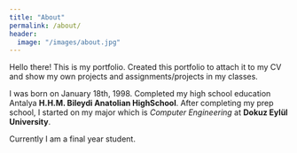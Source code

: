 ```yaml
---
title: "About"
permalink: /about/
header:
  image: "/images/about.jpg"
---
```

Hello there! This is my portfolio. Created this portfolio to attach it to my CV and show my own projects and assignments/projects in my classes.

I was born on January 18th, 1998. Completed my high school education Antalya **H.H.M. Bileydi Anatolian HighSchool**.
After completing my prep school, I started on my major which is *Computer Engineering* at **Dokuz Eylül University**.

Currently I am a final year student.
